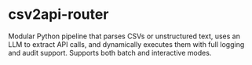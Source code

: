 # csv2api-router
Modular Python pipeline that parses CSVs or unstructured text, uses an LLM to extract API calls, and dynamically executes them with full logging and audit support. Supports both batch and interactive modes.

